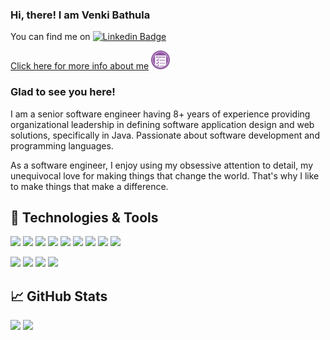 ### Hi, there! I am Venki Bathula

You can find me on [![Linkedin Badge](https://img.shields.io/badge/-LinkedIn-0e76a8?style=flat-square&logo=Linkedin&logoColor=white)](https://www.linkedin.com/in/venki-bathula/)

[Click here for more info about me](https://gateway.ipfs.io/ipfs/QmWQd6c3Rm2b4UVpk3pZpgB6CWZb1BGd7m3SSc4Xr1s6bn)  <img src="https://raw.githubusercontent.com/venkibathula/venkibathula/master/wr-resumes-logo.png" width="30px">

### Glad to see you here!

I am a senior software engineer having 8+ years of experience providing organizational leadership in defining software application design and web solutions, specifically in Java. Passionate about software development and programming languages.

As a software engineer, I enjoy using my obsessive attention to detail, my unequivocal love for making things that change the world. That's why I like to make things that make a difference.

## 🔧 Technologies & Tools

![](https://img.shields.io/badge/Code-Java-informational?style=flat&logo=java&logoColor=white&color=2bbc8a)
![](https://img.shields.io/badge/Code-Spring-informational?style=flat&logo=spring&logoColor=white&color=2bbc8a)
![](https://img.shields.io/badge/Tools-PostgreSQL-informational?style=flat&logo=postgresql&logoColor=white&color=2bbc8a)
![](https://img.shields.io/badge/Tools-Neo4j-informational?style=flat&logo=neo4j&logoColor=white&color=2bbc8a)
![](https://img.shields.io/badge/Code-Kafka-informational?style=flat&logo=kafka&logoColor=white&color=2bbc8a)
![](https://img.shields.io/badge/OS-Linux-informational?style=flat&logo=linux&logoColor=white&color=2bbc8a)
![](https://img.shields.io/badge/Tools-Docker-informational?style=flat&logo=docker&logoColor=white&color=2bbc8a)
![](https://img.shields.io/badge/Tools-Kubernetes-informational?style=flat&logo=kubernetes&logoColor=white&color=2bbc8a)
![](https://img.shields.io/badge/Agile-SAFe5-informational?style=flat&logo=agile&logoColor=white&color=2bbc8a)

![](https://img.shields.io/badge/Technology-Blockchain-informational?style=flat&logo=blockchain&logoColor=white&color=2bbc8a)
![](https://img.shields.io/badge/Code-Solidity-informational?style=flat&logo=solidity&logoColor=white&color=2bbc8a)
![](https://img.shields.io/badge/Code-Ethereum-informational?style=flat&logo=ethereum&logoColor=white&color=2bbc8a)
![](https://img.shields.io/badge/Code-IPFS-informational?style=flat&logo=ipfs&logoColor=white&color=2bbc8a)


## &#x1f4c8; GitHub Stats
<p>
  <img height="180em" src="https://github-readme-stats.vercel.app/api?username=venkibathula&show_icons=true&hide_border=true&&count_private=true&include_all_commits=true" />
  <img height="180em" src="https://github-readme-stats.vercel.app/api/top-langs/?username=venkibathula&exclude_repo=KNN-Image-Classification&show_icons=true&hide_border=true&layout=compact&langs_count=8"/>
</p>


